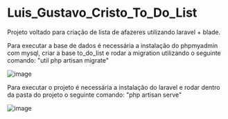 # Luis_Gustavo_Cristo_To_Do_List
Projeto voltado para criação de lista de afazeres utilizando laravel + blade.

Para executar a base de dados é necessária a instalação do phpmyadmin com mysql, criar a base to_do_list e rodar a migration utilizando o seguinte comando: 
"util php artisan migrate"

![image](https://user-images.githubusercontent.com/40029003/227307149-41d133c0-ff31-4ae0-9560-da5516c36187.png)

Para executar o projeto é necessária a instalação do laravel e rodar dentro da pasta do projeto o seguinte comando: "php artisan serve"

![image](https://user-images.githubusercontent.com/40029003/227307469-19681856-37a2-4223-b53a-41f957f8f75a.png)

